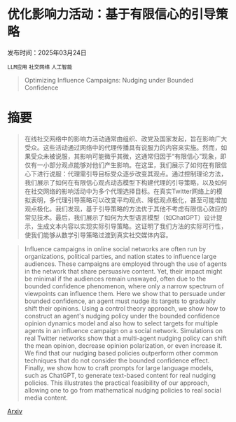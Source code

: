 # 优化影响力活动：基于有限信心的引导策略

发布时间：2025年03月24日

`LLM应用` `社交网络` `人工智能`

> Optimizing Influence Campaigns: Nudging under Bounded Confidence

# 摘要

> 在线社交网络中的影响力活动通常由组织、政党及国家发起，旨在影响广大受众。这些活动通过网络中的代理传播具有说服力的内容来实施。然而，如果受众未被说服，其影响可能微乎其微，这通常归因于“有限信心”现象，即仅有一小部分观点能够对他们产生影响。在这里，我们展示了如何在有限信心下进行说服：代理需引导目标受众逐步改变其观点。通过控制理论方法，我们展示了如何在有限信心观点动态模型下构建代理的引导策略，以及如何在社交网络的影响活动中为多个代理选择目标。在真实Twitter网络上的模拟表明，多代理引导策略可以改变平均观点、降低观点极化，甚至可能增加观点极化。我们发现，基于引导策略的方法优于其他不考虑有限信心效应的常见技术。最后，我们展示了如何为大型语言模型（如ChatGPT）设计提示，生成文本内容以实现实际引导策略。这证明了我们方法的实际可行性，使我们能够从数学引导策略过渡到真实社交媒体内容。

> Influence campaigns in online social networks are often run by organizations, political parties, and nation states to influence large audiences. These campaigns are employed through the use of agents in the network that share persuasive content. Yet, their impact might be minimal if the audiences remain unswayed, often due to the bounded confidence phenomenon, where only a narrow spectrum of viewpoints can influence them. Here we show that to persuade under bounded confidence, an agent must nudge its targets to gradually shift their opinions. Using a control theory approach, we show how to construct an agent's nudging policy under the bounded confidence opinion dynamics model and also how to select targets for multiple agents in an influence campaign on a social network. Simulations on real Twitter networks show that a multi-agent nudging policy can shift the mean opinion, decrease opinion polarization, or even increase it. We find that our nudging based policies outperform other common techniques that do not consider the bounded confidence effect. Finally, we show how to craft prompts for large language models, such as ChatGPT, to generate text-based content for real nudging policies. This illustrates the practical feasibility of our approach, allowing one to go from mathematical nudging policies to real social media content.

[Arxiv](https://arxiv.org/abs/2503.18331)